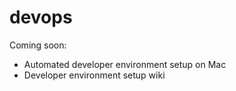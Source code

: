 # devops
Coming soon:

* Automated developer environment setup on Mac
* Developer environment setup wiki
